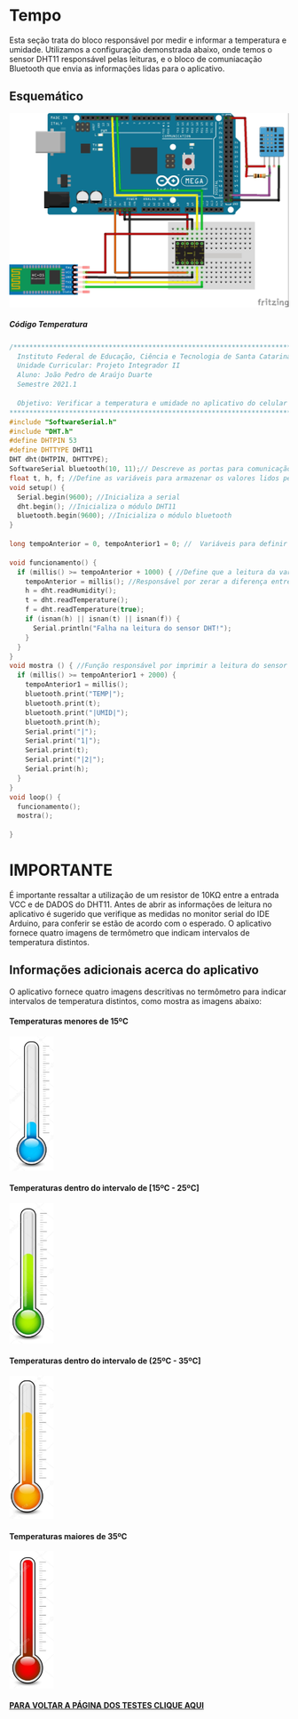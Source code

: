 # Tempo

Esta seção trata do bloco responsável por medir e informar a temperatura e umidade. Utilizamos  a configuração demonstrada abaixo, onde temos o sensor DHT11 responsável pelas leituras, e o bloco de comuniacação Bluetooth que envia as informações lidas para o aplicativo.


## Esquemático

<img src="./Imagens/TEMPERATURA.jpg" width="1000">

##### Código Temperatura
~~~C++
/******************************************************************************************
  Instituto Federal de Educação, Ciência e Tecnologia de Santa Catarina-Campus Florianópolis
  Unidade Curricular: Projeto Integrador II
  Aluno: João Pedro de Araújo Duarte
  Semestre 2021.1

  Objetivo: Verificar a temperatura e umidade no aplicativo do celular via Bluetooth
*******************************************************************************************/
#include "SoftwareSerial.h"
#include "DHT.h"
#define DHTPIN 53
#define DHTTYPE DHT11
DHT dht(DHTPIN, DHTTYPE);
SoftwareSerial bluetooth(10, 11);// Descreve as portas para comunicação serial entre o bluetooth e o arduino ordem RX, TX
float t, h, f; //Define as variáveis para armazenar os valores lidos pelo sensor
void setup() {
  Serial.begin(9600); //Inicializa a serial
  dht.begin(); //Inicializa o módulo DHT11
  bluetooth.begin(9600); //Inicializa o módulo bluetooth
}

long tempoAnterior = 0, tempoAnterior1 = 0; //  Variáveis para definir o controle do intervalo de operação de cada função

void funcionamento() {
  if (millis() >= tempoAnterior + 1000) { //Define que a leitura da variáveis acontece a cada 1000 milisegundos
    tempoAnterior = millis(); //Responsável por zerar a diferença entre o tempo millis e condição tempoAnterior+500
    h = dht.readHumidity();
    t = dht.readTemperature();
    f = dht.readTemperature(true);
    if (isnan(h) || isnan(t) || isnan(f)) {
      Serial.println("Falha na leitura do sensor DHT!");
    }
  }
}
void mostra () { //Função responsável por imprimir a leitura do sensor no monitor serial e também envia-lo ao aplicativo já previamente conectado
  if (millis() >= tempoAnterior1 + 2000) {
    tempoAnterior1 = millis();
    bluetooth.print("TEMP|");
    bluetooth.print(t);
    bluetooth.print("|UMID|");
    bluetooth.print(h);
    Serial.print("|");
    Serial.print("1|");
    Serial.print(t);
    Serial.print("|2|");
    Serial.print(h);
  }
}
void loop() {
  funcionamento();
  mostra();

}
~~~
# IMPORTANTE
É importante ressaltar a utilização de um resistor de 10KΩ entre a entrada VCC e de DADOS do DHT11. Antes de abrir as informações de leitura no aplicativo é sugerido que verifique as medidas no monitor serial do IDE Arduino, para conferir se estão de acordo com o esperado. O aplicativo fornece quatro imagens de termômetro que indicam intervalos de temperatura distintos. 

## Informações adicionais acerca do aplicativo

O aplicativo fornece quatro imagens descritivas no termômetro para indicar intervalos de temperatura distintos, como mostra as imagens abaixo:

#### Temperaturas menores de 15ºC
<img src="./Imagens/015.jpg" width="80">

#### Temperaturas dentro do intervalo de [15ºC - 25ºC]
<img src="./Imagens/1525.jpg" width="80">

#### Temperaturas dentro do intervalo de (25ºC - 35ºC]
<img src="./Imagens/2535.jpg" width="80">

#### Temperaturas maiores de 35ºC  
<img src="./Imagens/35.jpg" width="80">

 #### [PARA VOLTAR A PÁGINA DOS TESTES CLIQUE AQUI](https://github.com/jaojao7/pi2_jpad/blob/main/testes.md)
